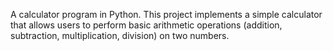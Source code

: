 A calculator program in Python.
This project implements a simple calculator that allows users to perform basic arithmetic operations (addition, subtraction, multiplication, division) on two numbers.
